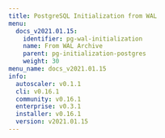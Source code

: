```yaml
---
title: PostgreSQL Initialization from WAL
menu:
  docs_v2021.01.15:
    identifier: pg-wal-initialization
    name: From WAL Archive
    parent: pg-initialization-postgres
    weight: 30
menu_name: docs_v2021.01.15
info:
  autoscaler: v0.1.1
  cli: v0.16.1
  community: v0.16.1
  enterprise: v0.3.1
  installer: v0.16.1
  version: v2021.01.15
---
```


